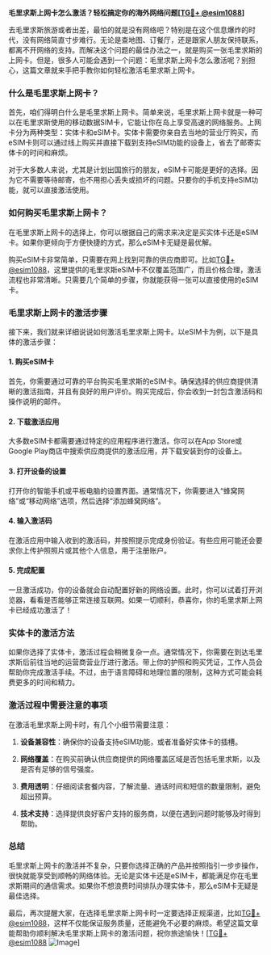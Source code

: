 **毛里求斯上网卡怎么激活？轻松搞定你的海外网络问题[[TG💪+ @esim1088](https://t.me/s/esim1088)]**

去毛里求斯旅游或者出差，最怕的就是没有网络吧？特别是在这个信息爆炸的时代，没有网络简直寸步难行。无论是查地图、订餐厅，还是跟家人朋友保持联系，都离不开网络的支持。而解决这个问题的最佳办法之一，就是购买一张毛里求斯的上网卡。但是，很多人可能会遇到一个问题：毛里求斯上网卡怎么激活呢？别担心，这篇文章就来手把手教你如何轻松激活毛里求斯上网卡。

### 什么是毛里求斯上网卡？

首先，咱们得明白什么是毛里求斯上网卡。简单来说，毛里求斯上网卡就是一种可以在毛里求斯使用的移动数据SIM卡，它能让你在岛上享受高速的网络服务。上网卡分为两种类型：实体卡和eSIM卡。实体卡需要你亲自去当地的营业厅购买，而eSIM卡则可以通过线上购买并直接下载到支持eSIM功能的设备上，省去了邮寄实体卡的时间和麻烦。

对于大多数人来说，尤其是计划出国旅行的朋友，eSIM卡可能是更好的选择。因为它不需要等待邮寄，也不用担心丢失或损坏的问题。只要你的手机支持eSIM功能，就可以直接激活使用。

### 如何购买毛里求斯上网卡？

在毛里求斯上网卡的选择上，你可以根据自己的需求来决定是买实体卡还是eSIM卡。如果你更倾向于方便快捷的方式，那么eSIM卡无疑是最优解。

购买eSIM卡非常简单，只需要在网上找到可靠的供应商即可。比如[TG💪+ @esim1088](https://t.me/s/esim1088)，这里提供的毛里求斯eSIM卡不仅覆盖范围广，而且价格合理，激活流程也非常清晰。只需要几个简单的步骤，你就能获得一张可以直接使用的eSIM卡。

### 毛里求斯上网卡的激活步骤

接下来，我们就来详细说说如何激活毛里求斯上网卡。以eSIM卡为例，以下是具体的激活步骤：

#### 1. 购买eSIM卡

首先，你需要通过可靠的平台购买毛里求斯的eSIM卡。确保选择的供应商提供清晰的激活指南，并且有良好的用户评价。购买完成后，你会收到一封包含激活码和操作说明的邮件。

#### 2. 下载激活应用

大多数eSIM卡都需要通过特定的应用程序进行激活。你可以在App Store或Google Play商店中搜索供应商提供的激活应用，并下载安装到你的设备上。

#### 3. 打开设备的设置

打开你的智能手机或平板电脑的设置界面。通常情况下，你需要进入“蜂窝网络”或“移动网络”选项，然后选择“添加蜂窝网络”。

#### 4. 输入激活码

在激活应用中输入收到的激活码，并按照提示完成身份验证。有些应用可能还会要求你上传护照照片或其他个人信息，用于注册账户。

#### 5. 完成配置

一旦激活成功，你的设备就会自动配置好新的网络设置。此时，你可以试着打开浏览器，看看是否能够正常连接互联网。如果一切顺利，恭喜你，你的毛里求斯上网卡已经成功激活了！

### 实体卡的激活方法

如果你选择了实体卡，激活过程会稍微复杂一点。通常情况下，你需要在到达毛里求斯后前往当地的运营商营业厅进行激活。带上你的护照和购买凭证，工作人员会帮助你完成激活手续。不过，由于语言障碍和地理位置的限制，这种方式可能会耗费更多的时间和精力。

### 激活过程中需要注意的事项

在激活毛里求斯上网卡时，有几个小细节需要注意：

1. **设备兼容性**：确保你的设备支持eSIM功能，或者准备好实体卡的插槽。
   
2. **网络覆盖**：在购买前确认供应商提供的网络覆盖区域是否包括毛里求斯，以及是否有足够的信号强度。

3. **费用透明**：仔细阅读套餐内容，了解流量、通话时间和短信的数量限制，避免超出预算。

4. **技术支持**：选择提供良好客户支持的服务商，以便在遇到问题时能够及时得到帮助。

### 总结

毛里求斯上网卡的激活并不复杂，只要你选择正确的产品并按照指引一步步操作，很快就能享受到顺畅的网络体验。无论是实体卡还是eSIM卡，都能满足你在毛里求斯期间的通信需求。如果你不想浪费时间排队办理实体卡，那么eSIM卡无疑是最佳选择。

最后，再次提醒大家，在选择毛里求斯上网卡时一定要选择正规渠道，比如[TG💪+ @esim1088](https://t.me/s/esim1088)，这样不仅能保证服务质量，还能避免不必要的麻烦。希望这篇文章能帮助你顺利解决毛里求斯上网卡的激活问题，祝你旅途愉快！[[TG💪+ @esim1088](https://t.me/s/esim1088) ![Image](https://i.postimg.cc/4NQfJmqS/Snipaste-2025-05-13-00-14-12.png)]